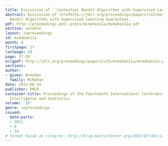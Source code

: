 ```yaml
---
title: Discussion of ``Contextual Bandit Algorithms with Supervised Learning Guarantees''
abstract: Discussion of \hrefhttp://jmlr.org/proceedings/papers/v15/beygelzimer11a.htmlContextual
  Bandit Algorithms with Supervised Learning Guarantees.
pdf: http://proceedings.pmlr.press/mcmahan11a/mcmahan11a.pdf
section: notable
layout: inproceedings
id: mcmahan11a
month: 0
firstpage: 27
lastpage: 28
page: 27-28
origpdf: http://jmlr.org/proceedings/papers/v15/mcmahan11a/mcmahan11a.pdf
sections: 
author:
- given: Brendan
  family: McMahan
date: 2011-06-14
publisher: PMLR
container-title: Proceedings of the Fourteenth International Conference on Artificial
  Intelligence and Statistics
volume: '15'
genre: inproceedings
issued:
  date-parts:
  - 2011
  - 6
  - 14
# Format based on citeproc: http://blog.martinfenner.org/2013/07/30/citeproc-yaml-for-bibliographies/
---
```

